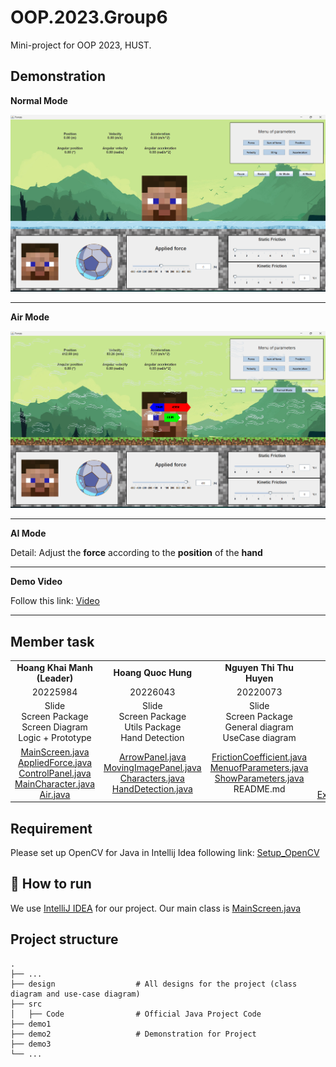 OOP.2023.Group6
===
Mini-project for OOP 2023, HUST.

Demonstration
---
**Normal Mode**

![dummy](https://github.com/StrongDZ/OOP_Project/blob/main/demo1.png?raw=true)

---

**Air Mode**

![dummy](https://github.com/StrongDZ/OOP_Project/blob/main/demo2.png?raw=true)

---

**AI Mode**

Detail: Adjust the **force** according to the **position** of the **hand**

---

**Demo Video**

Follow this link: [Video](https://drive.google.com/drive/folders/1G7xwVb6-ihwxQQD0TE8F0D9eTOxN9U39)

---

Member task
---
|  |  |  |  |
| :---: | :---: | :---: | :---: |
| **Hoang Khai Manh (Leader)** | **Hoang Quoc Hung** | **Nguyen Thi Thu Huyen** | **Truong Linh Duyen** |
| 20225984 | 20226043 | 20220073 | 20225968 |
| Slide <br> Screen Package <br>  Screen Diagram <br> Logic + Prototype | Slide <br> Screen Package <br>  Utils Package <br> Hand Detection| Slide <br> Screen Package  <br> General diagram <br> UseCase diagram|  Slide <br> Object Package <br> Object diagram <br> Utils Package|
| [MainScreen.java](https://github.com/StrongDZ/OOP_Project/blob/main/src/Code/Screen/MainScreen.java) <br> [AppliedForce.java](https://github.com/StrongDZ/OOP_Project/blob/main/src/Code/Screen/AppliedForce.java) <br> [ControlPanel.java](https://github.com/StrongDZ/OOP_Project/blob/main/src/Code/Screen/ControlPanel.java) <br> [MainCharacter.java](https://github.com/StrongDZ/OOP_Project/blob/main/src/Code/Screen/MainCharacter.java) <br>[Air.java](https://github.com/StrongDZ/OOP_Project/blob/main/src/Code/Screen/Air.java)| [ArrowPanel.java](https://github.com/StrongDZ/OOP_Project/blob/main/src/Code/Screen/ArrowPanel.java) <br> [MovingImagePanel.java](https://github.com/StrongDZ/OOP_Project/blob/main/src/Code/Screen/MovingImagePanel.java) <br> [Characters.java](https://github.com/StrongDZ/OOP_Project/blob/main/src/Code/Screen/Characters.java) <br >[HandDetection.java](https://github.com/StrongDZ/OOP_Project/blob/main/src/Code/HandDetection/HandDetection.java)  | [FrictionCoefficient.java](https://github.com/StrongDZ/OOP_Project/blob/main/src/Code/Screen/FrictionCoeficient.java) <br> [MenuofParameters.java](https://github.com/StrongDZ/OOP_Project/blob/main/src/Code/Screen/Menuofparameters.java) <br> [ShowParameters.java](https://github.com/StrongDZ/OOP_Project/blob/main/src/Code/Screen/Showparameters.java) <br> README.md | [Circle.java](https://github.com/StrongDZ/OOP_Project/blob/main/src/Code/Object/Circle.java) <br> [Square.java](https://github.com/StrongDZ/OOP_Project/blob/main/src/Code/Object/Square.java) <br> [Objectss.java](https://github.com/StrongDZ/OOP_Project/blob/main/src/Code/Object/Objectss.java) <br> [ValueInput.java](https://github.com/StrongDZ/OOP_Project/blob/main/src/Code/Utils/ValueInput.java) <br> [ExceptionCase.java](https://github.com/StrongDZ/OOP_Project/blob/main/src/Code/Utils/ExceptionCase.java)|
## Requirement
Please set up  OpenCV for Java in Intellij Idea following link: [Setup_OpenCV](https://www.youtube.com/watch?v=TsUhEuySano) 
## 🚀 How to run
We use [IntelliJ IDEA](https://www.jetbrains.com/idea/) for our project.
Our main class is [MainScreen.java](https://github.com/StrongDZ/OOP_Project/blob/main/src/Code/Screen/MainScreen.java)

## Project structure

    .
    ├── ...
    ├── design                  # All designs for the project (class diagram and use-case diagram)
    ├── src
    │   ├── Code                # Official Java Project Code 
    ├── demo1                     
    ├── demo2                   # Demonstration for Project
    ├── demo3                  
    └── ...
